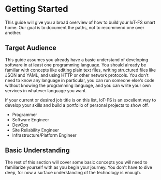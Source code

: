 # Getting Started

This guide will give you a broad overview of how to build your IoT-FS smart home. Our goal is to document the paths, not to recommend one over another.

## Target Audience

This guide assumes you already have a basic understand of developing software in at least one programming language. You should already be familiar with concepts like editing plain text files, writing structured files like JSON and YAML, and using HTTP or other network protocols. You don't need to know any language in particular, you can run someone else's code without knowing the programming language, and you can write your own services in whatever language you want.

If your current or desired job title is on this list, IoT-FS is an excellent way to develop your skills and build a portfolio of personal projects to show off.

* Programmer
* Software Engineer
* DevOps
* Site Reliability Engineer
* Infrastructure/Platform Engineer

## Basic Understanding

The rest of this section will cover some basic concepts you will need to familiarize yourself with as you begin your journey. You don't have to dive deep, for now a surface understanding of the technology is enough.

